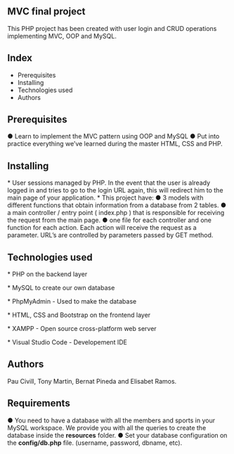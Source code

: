 ## MVC final project
This PHP project has been created with user login and CRUD operations implementing MVC, OOP and MySQL.


## Index
- Prerequisites
- Installing
- Technologies used
- Authors


## Prerequisites
● Learn to implement the MVC pattern using OOP and MySQL
● Put into practice everything we’ve learned during the master HTML, CSS and PHP.

## Installing
\* User sessions managed by PHP. In the event that the user is already logged in and tries to go to the login URL again, this will redirect him to the main page of your application.
\* This project have:
    ● 3 models with different functions that obtain information from a database from 2 tables.
    ● a main controller / entry point ( index.php ) that is responsible for receiving the request from the main page.
    ● one file for each controller and one function for each action. Each action will receive the request as a parameter. URL’s are controlled by parameters passed by GET method.


## Technologies used

\* PHP on the backend layer

\* MySQL to create our own database

\* PhpMyAdmin - Used to make the database

\* HTML, CSS and Bootstrap on the frontend layer

\* XAMPP - Open source cross-platform web server

\* Visual Studio Code - Developement IDE


## Authors
Pau Civill, Tony Martin, Bernat Pineda and Elisabet Ramos.


## Requirements
● You need to have a database with all the members and sports in your MySQL workspace. We provide you with all the queries to create the database inside the **resources** folder.
● Set your database configuration on the **config/db.php** file. (username, password, dbname, etc).
